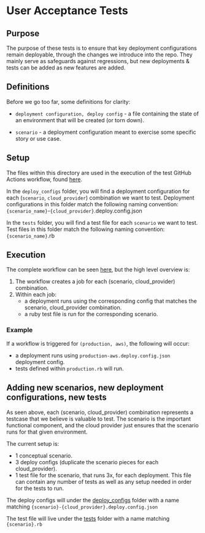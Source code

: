# User Acceptance Tests

## Purpose

The purpose of these tests is to ensure that key deployment configurations remain deployable, through the changes we introduce into the repo. They mainly serve as safeguards against regressions, but new deployments & tests can be added as new features are added.

## Definitions

Before we go too far, some definitions for clarity:

* `deployment configuration, deploy config` - a file containing the state of an environment that will be created (or torn down).

* `scenario` - a deployment configuration meant to exercise some specific story or use case.

## Setup

The files within this directory are used in the execution of the test GitHub Actions workflow, found [here](../.github/workflows/deployment_tests.yml).

In the `deploy_configs` folder, you will find a deployment configuration for each (`scenario`, `cloud_provider`) combination we want to test. Deployment configurations in this folder match the following naming convention: `{scenario_name}`-`{cloud_provider}`.deploy.config.json

In the `tests` folder, you will find a test file for each `scenario` we want to test. Test files in this folder match the following naming convention: `{scenario_name}`.rb

## Execution

The complete workflow can be seen [here](../.github/workflows/deployment_tests.yml), but the high level overview is:

1. The workflow creates a job for each (scenario, cloud_provider) combination.
2. Within each job:
    * a deployment runs using the corresponding config that matches the scenario, cloud_provider combination.
    * a ruby test file is run for the corresponding scenario.

### Example

If a workflow is triggered for `(production, aws)`, the following will occur:

* a deployment runs using `production-aws.deploy.config.json` deployment config.
* tests defined within `production.rb` will run.

## Adding new scenarios, new deployment configurations, new tests

As seen above, each (scenario, cloud_provider) combination represents a testcase that we believe is valuable to test. The scenario is the important functional component, and the cloud provider just ensures that the scenario runs for that given environment.

The current setup is:

* 1 conceptual scenario.
* 3 deploy configs (duplicate the scenario pieces for each cloud_provider).
* 1 test file for the scenario, that runs 3x, for each deployment. This file can contain any number of tests as well as any setup needed in order for the tests to run.

The deploy configs will under the [deploy_configs](./deploy_configs) folder with a name matching `{scenario}-{cloud_provider}.deploy.config.json`

The test file will live under the [tests](./tests) folder with a name matching `{scenario}.rb`
